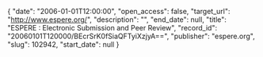 {
  "date": "2006-01-01T12:00:00", 
  "open_access": false, 
  "target_url": "http://www.espere.org/", 
  "description": "", 
  "end_date": null, 
  "title": "ESPERE : Electronic Submission and Peer Review", 
  "record_id": "20060101T120000/BEcrSrK0fSiaQFTyiXzjyA==", 
  "publisher": "espere.org", 
  "slug": 102942, 
  "start_date": null
}

